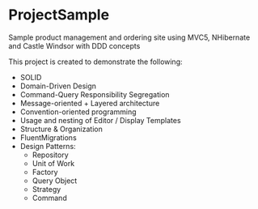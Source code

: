 # ProjectSample
Sample product management and ordering site using MVC5, NHibernate and Castle Windsor with DDD concepts

This project is created to demonstrate the following:

* SOLID
* Domain-Driven Design
* Command-Query Responsibility Segregation
* Message-oriented + Layered architecture
* Convention-oriented programming
* Usage and nesting of Editor / Display Templates
* Structure & Organization
* FluentMigrations
* Design Patterns:
  * Repository
  * Unit of Work
  * Factory
  * Query Object
  * Strategy
  * Command
  
